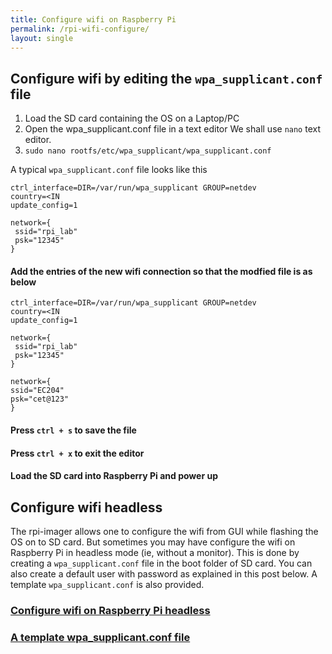 ```yaml
---
title: Configure wifi on Raspberry Pi 
permalink: /rpi-wifi-configure/
layout: single
---
```


## Configure wifi by editing the ```wpa_supplicant.conf``` file
1. Load the SD card containing the OS on a Laptop/PC
2. Open the wpa_supplicant.conf file in a text editor We shall use ```nano``` text editor.
3. ```sudo nano rootfs/etc/wpa_supplicant/wpa_supplicant.conf```

A typical ```wpa_supplicant.conf``` file looks like this

```
ctrl_interface=DIR=/var/run/wpa_supplicant GROUP=netdev
country=<IN
update_config=1

network={
 ssid="rpi_lab"
 psk="12345"
}

```
#### Add the entries of the new wifi connection so that the modfied file is as below

```
ctrl_interface=DIR=/var/run/wpa_supplicant GROUP=netdev
country=<IN
update_config=1

network={
 ssid="rpi_lab"
 psk="12345"
}

network={
ssid="EC204"
psk="cet@123"
}

```
#### Press ```ctrl + s``` to save the file
#### Press ```ctrl + x``` to exit the editor
#### Load the SD card into Raspberry Pi and power up

## Configure wifi headless
The rpi-imager allows one to configure the wifi from GUI while flashing the OS on to SD card. But sometimes you may have configure the wifi on Raspberry Pi in headless mode (ie, without a monitor). This is done by creating a ```wpa_supplicant.conf``` file in the boot folder of SD card. You can also create a default user with password as explained in this post below. A template ```wpa_supplicant.conf``` is also provided.
### <a href="https://jim79.github.io/assets/configure_wifi_raspberrypi_headless.pdf">Configure wifi on Raspberry Pi headless</a>


### <a href="https://jim79.github.io/assets/wpa_supplicant.conf">A template wpa_supplicant.conf file</a>



